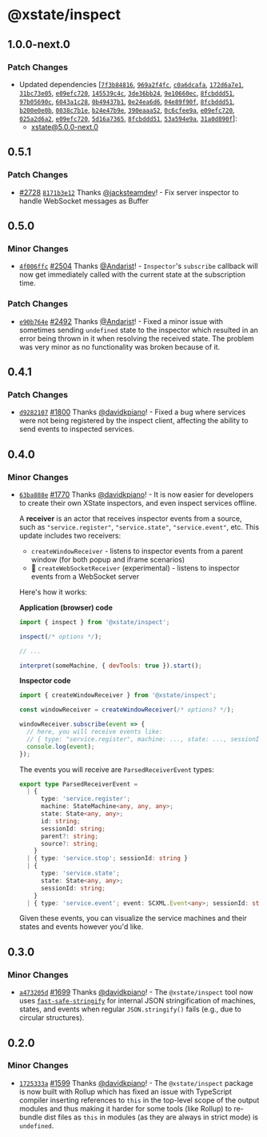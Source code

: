 # @xstate/inspect

## 1.0.0-next.0

### Patch Changes

- Updated dependencies [[`7f3b84816`](https://github.com/statelyai/xstate/commit/7f3b84816564d951b6b29afdd7075256f1f59501), [`969a2f4fc`](https://github.com/statelyai/xstate/commit/969a2f4fc0bc9147b9a52da25306e5c13b97f159), [`c0a6dcafa`](https://github.com/statelyai/xstate/commit/c0a6dcafa1a11a5ff1660b57e0728675f155c292), [`172d6a7e1`](https://github.com/statelyai/xstate/commit/172d6a7e1e4ab0fa73485f76c52675be8a1f3362), [`31bc73e05`](https://github.com/statelyai/xstate/commit/31bc73e05692f29301f5bb5cb4b87b90773e0ef2), [`e09efc720`](https://github.com/statelyai/xstate/commit/e09efc720f05246b692d0fdf17cf5d8ac0344ee6), [`145539c4c`](https://github.com/statelyai/xstate/commit/145539c4cfe1bde5aac247792622428e44342dd6), [`3de36bb24`](https://github.com/statelyai/xstate/commit/3de36bb24e8f59f54d571bf587407b1b6a9856e0), [`9e10660ec`](https://github.com/statelyai/xstate/commit/9e10660ec2f1e89cbb09a1094edb4f6b8a273a99), [`8fcbddd51`](https://github.com/statelyai/xstate/commit/8fcbddd51d66716ab1d326d934566a7664a4e175), [`97b05690c`](https://github.com/statelyai/xstate/commit/97b05690cd8b30824eb176c813a145d3ef0d2a78), [`6043a1c28`](https://github.com/statelyai/xstate/commit/6043a1c28d21ff8cbabc420a6817a02a1a54fcc8), [`0b49437b1`](https://github.com/statelyai/xstate/commit/0b49437b1be3e6d9bc61304711b83300cba88dc4), [`0e24ea6d6`](https://github.com/statelyai/xstate/commit/0e24ea6d62a5c1a8b7e365f2252dc930d94997c4), [`04e89f90f`](https://github.com/statelyai/xstate/commit/04e89f90f97fe25a45b5908c45f25a513f0fd70f), [`8fcbddd51`](https://github.com/statelyai/xstate/commit/8fcbddd51d66716ab1d326d934566a7664a4e175), [`b200e0e0b`](https://github.com/statelyai/xstate/commit/b200e0e0b7123797086080b75abdfcf2fce45253), [`0038c7b1e`](https://github.com/statelyai/xstate/commit/0038c7b1e2050fe7262849aab8fdff4a7ce7cf92), [`b24e47b9e`](https://github.com/statelyai/xstate/commit/b24e47b9e7a59a5b0527d4386cea3af16c84ca7a), [`390eaaa52`](https://github.com/statelyai/xstate/commit/390eaaa523cb0dd243e39c6300e671606c1e45fc), [`0c6cfee9a`](https://github.com/statelyai/xstate/commit/0c6cfee9a6d603aa1756e3a6d0f76d4da1486caf), [`e09efc720`](https://github.com/statelyai/xstate/commit/e09efc720f05246b692d0fdf17cf5d8ac0344ee6), [`025a2d6a2`](https://github.com/statelyai/xstate/commit/025a2d6a295359a746bee6ffc2953ccc51a6aaad), [`e09efc720`](https://github.com/statelyai/xstate/commit/e09efc720f05246b692d0fdf17cf5d8ac0344ee6), [`5d16a7365`](https://github.com/statelyai/xstate/commit/5d16a73651e97dd0228c5215cb2452a4d9951118), [`8fcbddd51`](https://github.com/statelyai/xstate/commit/8fcbddd51d66716ab1d326d934566a7664a4e175), [`53a594e9a`](https://github.com/statelyai/xstate/commit/53a594e9a1b49ccb1121048a5784676f83950024), [`31a0d890f`](https://github.com/statelyai/xstate/commit/31a0d890f55d8f0b06772c9fd510b18302b76ebb)]:
  - xstate@5.0.0-next.0

## 0.5.1

### Patch Changes

- [#2728](https://github.com/statelyai/xstate/pull/2728) [`8171b3e12`](https://github.com/statelyai/xstate/commit/8171b3e127a289199bbcedb5cec839e9da0a1bb2) Thanks [@jacksteamdev](https://github.com/jacksteamdev)! - Fix server inspector to handle WebSocket messages as Buffer

## 0.5.0

### Minor Changes

- [`4f006ffc`](https://github.com/statelyai/xstate/commit/4f006ffc0d39854c77caf3c583bb0c9e058259af) [#2504](https://github.com/statelyai/xstate/pull/2504) Thanks [@Andarist](https://github.com/Andarist)! - `Inspector`'s `subscribe` callback will now get immediately called with the current state at the subscription time.

### Patch Changes

- [`e90b764e`](https://github.com/statelyai/xstate/commit/e90b764e4ead8bf11d273ee385a8c2db392251a4) [#2492](https://github.com/statelyai/xstate/pull/2492) Thanks [@Andarist](https://github.com/Andarist)! - Fixed a minor issue with sometimes sending `undefined` state to the inspector which resulted in an error being thrown in it when resolving the received state. The problem was very minor as no functionality was broken because of it.

## 0.4.1

### Patch Changes

- [`d9282107`](https://github.com/davidkpiano/xstate/commit/d9282107b931b867d9cd297ede71b55fe11eb74d) [#1800](https://github.com/davidkpiano/xstate/pull/1800) Thanks [@davidkpiano](https://github.com/davidkpiano)! - Fixed a bug where services were not being registered by the inspect client, affecting the ability to send events to inspected services.

## 0.4.0

### Minor Changes

- [`63ba888e`](https://github.com/davidkpiano/xstate/commit/63ba888e19bd2b72f9aad2c9cd36cde297e0ffe5) [#1770](https://github.com/davidkpiano/xstate/pull/1770) Thanks [@davidkpiano](https://github.com/davidkpiano)! - It is now easier for developers to create their own XState inspectors, and even inspect services offline.

  A **receiver** is an actor that receives inspector events from a source, such as `"service.register"`, `"service.state"`, `"service.event"`, etc. This update includes two receivers:

  - `createWindowReceiver` - listens to inspector events from a parent window (for both popup and iframe scenarios)
  - 🚧 `createWebSocketReceiver` (experimental) - listens to inspector events from a WebSocket server

  Here's how it works:

  **Application (browser) code**

  ```js
  import { inspect } from '@xstate/inspect';

  inspect(/* options */);

  // ...

  interpret(someMachine, { devTools: true }).start();
  ```

  **Inspector code**

  ```js
  import { createWindowReceiver } from '@xstate/inspect';

  const windowReceiver = createWindowReceiver(/* options? */);

  windowReceiver.subscribe(event => {
    // here, you will receive events like:
    // { type: "service.register", machine: ..., state: ..., sessionId: ... }
    console.log(event);
  });
  ```

  The events you will receive are `ParsedReceiverEvent` types:

  ```ts
  export type ParsedReceiverEvent =
    | {
        type: 'service.register';
        machine: StateMachine<any, any, any>;
        state: State<any, any>;
        id: string;
        sessionId: string;
        parent?: string;
        source?: string;
      }
    | { type: 'service.stop'; sessionId: string }
    | {
        type: 'service.state';
        state: State<any, any>;
        sessionId: string;
      }
    | { type: 'service.event'; event: SCXML.Event<any>; sessionId: string };
  ```

  Given these events, you can visualize the service machines and their states and events however you'd like.

## 0.3.0

### Minor Changes

- [`a473205d`](https://github.com/davidkpiano/xstate/commit/a473205d214563033cd250094d2344113755bd8b) [#1699](https://github.com/davidkpiano/xstate/pull/1699) Thanks [@davidkpiano](https://github.com/davidkpiano)! - The `@xstate/inspect` tool now uses [`fast-safe-stringify`](https://www.npmjs.com/package/fast-safe-stringify) for internal JSON stringification of machines, states, and events when regular `JSON.stringify()` fails (e.g., due to circular structures).

## 0.2.0

### Minor Changes

- [`1725333a`](https://github.com/davidkpiano/xstate/commit/1725333a6edcc5c1e178228aa869c907d3907be5) [#1599](https://github.com/davidkpiano/xstate/pull/1599) Thanks [@davidkpiano](https://github.com/davidkpiano)! - The `@xstate/inspect` package is now built with Rollup which has fixed an issue with TypeScript compiler inserting references to `this` in the top-level scope of the output modules and thus making it harder for some tools (like Rollup) to re-bundle dist files as `this` in modules (as they are always in strict mode) is `undefined`.
